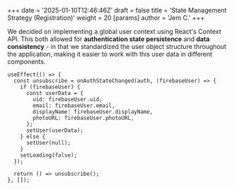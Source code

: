 +++
date = '2025-01-10T12:46:46Z'
draft = false
title = 'State Management Strategy (Registration)'
weight = 20
[params]
  author = 'Jem C.'
+++

We decided on implementing a global user context using React's Context API. This both allowed for **authentication state persistence** and **data consistency** - in that we standardized the user object structure throughout the application, making it easier to work with this user data in different components.

```
useEffect(() => {
  const unsubscribe = onAuthStateChanged(auth, (firebaseUser) => {
    if (firebaseUser) {
      const userData = {
        uid: firebaseUser.uid,
        email: firebaseUser.email,
        displayName: firebaseUser.displayName,
        photoURL: firebaseUser.photoURL,
      };
      setUser(userData);
    } else {
      setUser(null);
    }
    setLoading(false);
  });

  return () => unsubscribe();
}, []);
```